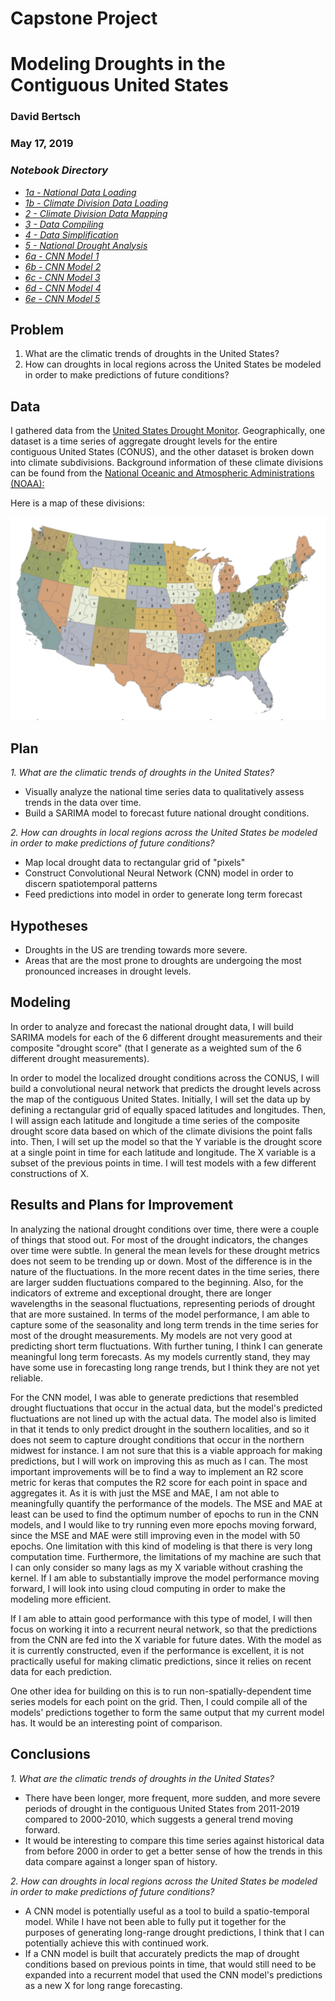 # Capstone Project
# Modeling Droughts in the Contiguous United States
### David Bertsch
### May 17, 2019

### *Notebook Directory*

- *[1a - National Data Loading](./1a-Data_Loading_National.ipynb)*
- *[1b - Climate Division Data Loading](./1b-Data_Loading_Climate_Div.ipynb)*
- *[2 - Climate Division Data Mapping](./2-Data_Mapping_Climate_Div.ipynb)*
- *[3 - Data Compiling](./3-Data_Compiling.ipynb)*
- *[4 - Data Simplification](./4-Simplifying_Data_to_3D.ipynb)*
- *[5 - National Drought Analysis](./5-National_Drought_Data_Analysis.ipynb)*
- *[6a - CNN Model 1](./6a-CNN_initial.ipynb)*
- *[6b - CNN Model 2](./6b-CNN_3D_initial_model_with_25_epochs.ipynb)*
- *[6c - CNN Model 3](./6c-CNN_second_model_50_epochs.ipynb)*
- *[6d - CNN Model 4](./6d-CNN_third_model_35_epochs.ipynb)*
- *[6e - CNN Model 5](./6e-CNN_fourth_model_8_lags_25_epochs.ipynb)*

## Problem
1. What are the climatic trends of droughts in the United States?
2. How can droughts in local regions across the United States be modeled in order to make predictions of future conditions?

## Data
I gathered data from the [United States Drought Monitor](https://droughtmonitor.unl.edu/Data/DataDownload/ComprehensiveStatistics.aspx). Geographically, one dataset is a time series of aggregate drought levels for the entire contiguous United States (CONUS), and the other dataset is broken down into climate subdivisions. Background information of these climate divisions can be found from the [National Oceanic and Atmospheric Administrations (NOAA):](https://www.ncdc.noaa.gov/monitoring-references/maps/us-climate-divisions.php)

Here is a map of these divisions:

![Climate Divisions Map](./images/us_climate_divisions_map.png)

## Plan
*1. What are the climatic trends of droughts in the United States?*

- Visually analyze the national time series data to qualitatively assess trends in the data over time. 
- Build a SARIMA model to forecast future national drought conditions.

*2. How can droughts in local regions across the United States be modeled in order to make predictions of future conditions?*

- Map local drought data to rectangular grid of "pixels"
- Construct Convolutional Neural Network (CNN) model in order to discern spatiotemporal patterns
- Feed predictions into model in order to generate long term forecast

## Hypotheses

- Droughts in the US are trending towards more severe.
- Areas that are the most prone to droughts are undergoing the most pronounced increases in drought levels.


## Modeling

In order to analyze and forecast the national drought data, I will build SARIMA models for each of the 6 different drought measurements and their composite "drought score" (that I generate as a weighted sum of the 6 different drought measurements). 

In order to model the localized drought conditions across the CONUS, I will build a convolutional neural network that predicts the drought levels across the map of the contiguous United States. Initially, I will set the data up by defining a rectangular grid of equally spaced latitudes and longitudes. Then, I will assign each latitude and longitude a time series of the composite drought score data based on which of the climate divisions the point falls into. Then, I will set up the model so that the Y variable is the drought score at a single point in time for each latitude and longitude. The X variable is a subset of the previous points in time. I will test models with a few different constructions of X.


## Results and Plans for Improvement

In analyzing the national drought conditions over time, there were a couple of things that stood out. For most of the drought indicators, the changes over time were subtle. In general the mean levels for these drought metrics does not seem to be trending up or down. Most of the difference is in the nature of the fluctuations. In the more recent dates in the time series, there are larger sudden fluctuations compared to the beginning. Also, for the indicators of extreme and exceptional drought, there are longer wavelengths in the seasonal fluctuations, representing periods of drought that are more sustained. In terms of the model performance, I am able to capture some of the seasonality and long term trends in the time series for most of the drought measurements. My models are not very good at predicting short term fluctuations. With further tuning, I think I can generate meaningful long term forecasts. As my models currently stand, they may have some use in forecasting long range trends, but I think they are not yet reliable.

For the CNN model, I was able to generate predictions that resembled drought fluctuations that occur in the actual data, but the model's predicted fluctuations are not lined up with the actual data. The model also is limited in that it tends to only predict drought in the southern localities, and so it does not seem to capture drought conditions that occur in the northern midwest for instance. I am not sure that this is a viable approach for making predictions, but I will work on improving this as much as I can. The most important improvements will be to find a way to implement an R2 score metric for keras that computes the R2 score for each point in space and aggregates it. As it is with just the MSE and MAE, I am not able to meaningfully quantify the performance of the models. The MSE and MAE at least can be used to find the optimum number of epochs to run in the CNN models, and I would like to try running even more epochs moving forward, since the MSE and MAE were still improving even in the model with 50 epochs. One limitation with this kind of modeling is that there is very long computation time. Furthermore, the limitations of my machine are such that I can only consider so many lags as my X variable without crashing the kernel. If I am able to substantially improve the model performance moving forward, I will look into using cloud computing in order to make the modeling more efficient.

If I am able to attain good performance with this type of model, I will then focus on working it into a recurrent neural network, so that the predictions from the CNN are fed into the X variable for future dates. With the model as it is currently constructed, even if the performance is excellent, it is not practically useful for making climatic predictions, since it relies on recent data for each prediction.

One other idea for building on this is to run non-spatially-dependent time series models for each point on the grid. Then, I could compile all of the models' predictions together to form the same output that my current model has. It would be an interesting point of comparison.


## Conclusions

*1. What are the climatic trends of droughts in the United States?*

- There have been longer, more frequent, more sudden, and more severe periods of drought in the contiguous United States from 2011-2019 compared to 2000-2010, which suggests a general trend moving forward. 
- It would be interesting to compare this time series against historical data from before 2000 in order to get a better sense of how the trends in this data compare against a longer span of history.

*2. How can droughts in local regions across the United States be modeled in order to make predictions of future conditions?*

- A CNN model is potentially useful as a tool to build a spatio-temporal model. While I have not been able to fully put it together for the purposes of generating long-range drought predictions, I think that I can potentially achieve this with continued work.
- If a CNN model is built that accurately predicts the map of drought conditions based on previous points in time, that would still need to be expanded into a recurrent model that used the CNN model's predictions as a new X for long range forecasting.
